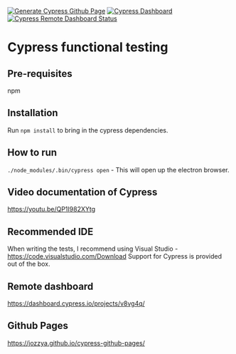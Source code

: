 [![Generate Cypress Github Page](https://github.com/jozzya/cypress-github-pages/actions/workflows/cypress-github-pages-report.yml/badge.svg)](https://github.com/jozzya/cypress-github-pages/actions/workflows/cypress-github-pages-report.yml)
[![Cypress Dashboard](https://github.com/jozzya/cypress-github-pages/actions/workflows/cypress-dashboard.yml/badge.svg?branch=main)](https://github.com/jozzya/cypress-github-pages/actions/workflows/cypress-dashboard.yml)
[![Cypress Remote Dashboard Status](https://img.shields.io/endpoint?url=https://dashboard.cypress.io/badge/detailed/v8vg4q&style=flat&logo=cypress)](https://dashboard.cypress.io/projects/v8vg4q/runs)
# Cypress functional testing 

## Pre-requisites

npm

## Installation

Run `npm install` to bring in the cypress dependencies.

## How to run

`./node_modules/.bin/cypress open` - This will open up the electron browser.

## Video documentation of Cypress

https://youtu.be/QP1I982XYtg

## Recommended IDE

When writing the tests, I recommend using Visual Studio - https://code.visualstudio.com/Download
Support for Cypress is provided out of the box.

## Remote dashboard

https://dashboard.cypress.io/projects/v8vg4q/

## Github Pages

https://jozzya.github.io/cypress-github-pages/
